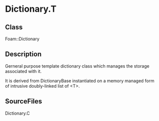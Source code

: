 # Dictionary.T 
## Class
Foam::Dictionary

## Description
Gerneral purpose template dictionary class which manages the storage
associated with it.

It is derived from DictionaryBase instantiated on a memory managed form
of intrusive doubly-linked list of \<T\>.

## SourceFiles
Dictionary.C

